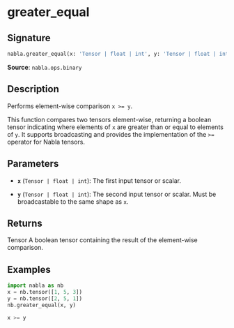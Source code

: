 # greater_equal

## Signature

```python
nabla.greater_equal(x: 'Tensor | float | int', y: 'Tensor | float | int') -> 'Tensor'
```

**Source**: `nabla.ops.binary`

## Description

Performs element-wise comparison `x >= y`.

This function compares two tensors element-wise, returning a boolean tensor
indicating where elements of `x` are greater than or equal to elements
of `y`. It supports broadcasting and provides the implementation of the
`>=` operator for Nabla tensors.

## Parameters

- **`x`** (`Tensor | float | int`): The first input tensor or scalar.

- **`y`** (`Tensor | float | int`): The second input tensor or scalar. Must be broadcastable to the same shape as `x`.

## Returns

Tensor
    A boolean tensor containing the result of the element-wise comparison.

## Examples

```python
import nabla as nb
x = nb.tensor([1, 5, 3])
y = nb.tensor([2, 5, 1])
nb.greater_equal(x, y)
```

```python
x >= y
```
